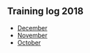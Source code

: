 ## Training log 2018
- [December](/training-log/2018/december)
- [November](/training-log/2018/november)
- [October](/training-log/2018/october)
